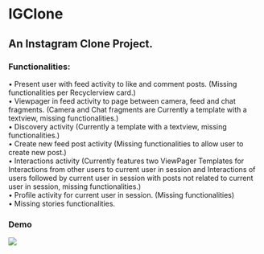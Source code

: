 
# IGClone
## An Instagram Clone Project.
### Functionalities: <br/>
&bull; Present user with feed activity to like and comment posts. (Missing functionalities per Recyclerview card.) <br/>
&bull; Viewpager in feed activity to page between camera, feed and chat fragments. (Camera and Chat fragments are Currently a template with a textview, missing functionalities.) <br/>
&bull; Discovery activity (Currently a template with a textview, missing functionalities.) <br/>
&bull; Create new feed post activity (Missing functionalities to allow user to create new post.) <br/>
&bull; Interactions activity (Currently features two ViewPager Templates for Interactions from other users to current user in session and Interactions of users followed by current user in session with posts not related to current user in session, missing functionalities.) <br/>
&bull; Profile activity for current user in session. (Missing functionalities) <br/>
&bull; Missing stories functionalities. <br/>

### Demo
<img src="https://media.giphy.com/media/hTZW4OuFAelERKbktb/giphy.gif"/>
